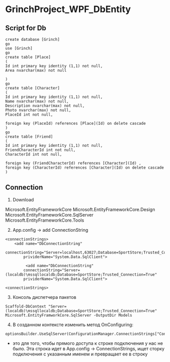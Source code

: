 # GrinchProject_WPF_DbEntity


## Script for Db

```
create database [Grinch]
go 
use [Grinch]
go
create table [Place]
(
Id int primary key identity (1,1) not null,
Area nvarchar(max) not null

)
go
create table [Character]
(
Id int primary key identity (1,1) not null,
Name nvarchar(max) not null,
Description nvarchar(max) not null,
Photo nvarchar(max) not null,
PlaceId int not null,

foreign key (PlaceId) references [Place](Id) on delete cascade
)
go
create table [Friend]
(
Id int primary key identity (1,1) not null,
FriendCharacterId int not null,
CharacterId int not null,

foreign key (FriendCharacterId) references [Character](Id) ,
foreign key (CharacterId) references [Character](Id) on delete cascade
)
```

## Connection

1. Download 

Microsoft.EntityFrameworkCore
Microsoft.EntityFrameworkCore.Design
Microsoft.EntityFrameworkCore.SqlServer
Microsoft.EntityFrameworkCore.Tools

2. App.config -> add ConnectionString

```
<connectionStrings>
    <add name="DbConnectionString"
        connectionString="Server=localhost,63027;Database=SportStore;Trusted_Connection=True"
        prividerName="System.Data.SqlClient">

         <add name="DbConnectionString"
        connectionString="Server=(localdb)\mssqllocaldb;Database=SportStore;Trusted_Connection=True"
        prividerName="System.Data.SqlClient">

<connectionStrings>
```

3. Консоль диспетчера пакетов

```
Scaffold-DbContext "Server=(localdb)\mssqllocaldb;Database=SportStore;Trusted_Connection=True" Microsoft.EntityFramworkCore.SqlServer -OutputDir Models
```

4. В созданном контексте изменить метод OnConfiguring:

```
optionsBuilder.UseSqlServer(ConfigurationManager.ConnectionStrings["ConnectionLocalDb"].ToString());
```

- это для того, чтобы прямого доступа к строке подключения у нас не было. Эта строка идет в App.config -> ConnectionStrings, ищет сторку подключения с указанным именем и превращает ее в строку